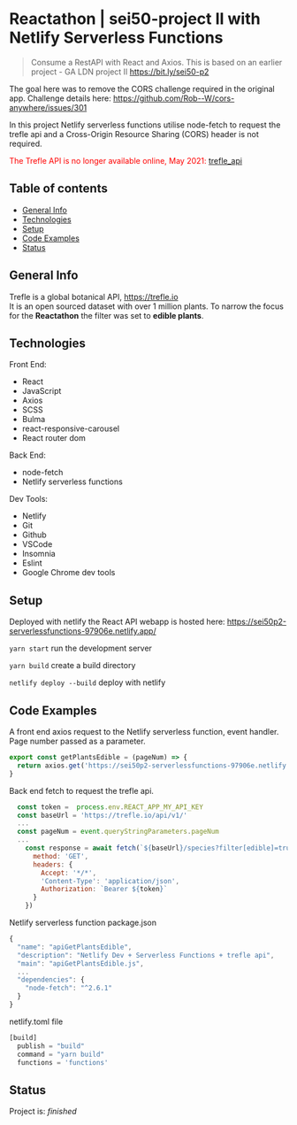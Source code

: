 # Reactathon | sei50-project II with Netlify Serverless Functions
> Consume a RestAPI with React and Axios.  This is based on an earlier project - GA LDN project II https://bit.ly/sei50-p2

The goal here was to remove the CORS challenge required in the original app.  Challenge details here: https://github.com/Rob--W/cors-anywhere/issues/301 

In this project Netlify serverless functions utilise node-fetch to request the trefle api and a Cross-Origin Resource Sharing (CORS)  header is not required.

<span style="color: red;">The Trefle API is no longer available online, May 2021: [trefle_api](https://twitter.com/trefle_api?lang=en)</span>

## Table of contents
* [General Info](#general-info)
* [Technologies](#technologies)
* [Setup](#setup)
* [Code Examples](#code-examples)
* [Status](#status)

## General Info
Trefle is a global botanical API, https://trefle.io  
It is an open sourced dataset with over 1 million plants.  To narrow the focus for the **Reactathon**  the filter was set to **edible plants**.

## Technologies

Front End:
- React
- JavaScript
- Axios
- SCSS
- Bulma
- react-responsive-carousel
- React router dom

Back End:
- node-fetch
- Netlify serverless functions

Dev Tools:
- Netlify
- Git 
- Github
- VSCode
- Insomnia
- Eslint
- Google Chrome dev tools

## Setup

Deployed with netlify the React API webapp is hosted here:
https://sei50p2-serverlessfunctions-97906e.netlify.app/

`yarn start` run the development server

`yarn build` create a build directory

`netlify deploy --build` deploy with netlify

## Code Examples

A front end axios request to the Netlify serverless function, event handler.  Page number passed as a parameter.
```js
export const getPlantsEdible = (pageNum) => {
  return axios.get('https://sei50p2-serverlessfunctions-97906e.netlify.app/.netlify/functions/apiGetPlantsEdible', { params: { pageNum: pageNum } })
}
```

Back end fetch to request the trefle api.

```js
  const token =  process.env.REACT_APP_MY_API_KEY
  const baseUrl = 'https://trefle.io/api/v1/'
  ...
  const pageNum = event.queryStringParameters.pageNum
  ...
    const response = await fetch(`${baseUrl}/species?filter[edible]=true&page=${pageNum}`, { 
      method: 'GET', 
      headers: { 
        Accept: '*/*', 
        'Content-Type': 'application/json',
        Authorization: `Bearer ${token}`
      }
    })
```

Netlify serverless function package.json

```js
{
  "name": "apiGetPlantsEdible",
  "description": "Netlify Dev + Serverless Functions + trefle api",
  "main": "apiGetPlantsEdible.js",
  ...
  "dependencies": {
    "node-fetch": "^2.6.1"
  }
}
```

netlify.toml file
```js
[build]
  publish = "build"
  command = "yarn build"
  functions = 'functions'
```

## Status
Project is: _finished_